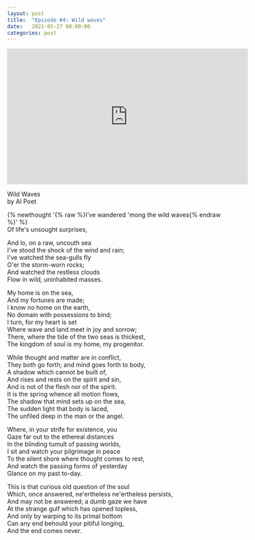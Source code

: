 ```yaml
---
layout: post
title:  "Episode #4: Wild waves"
date:   2021-05-27 00:00:00
categories: post
---
```

<iframe width="560" height="315" src="https://www.youtube.com/embed/raw09zEs0R8" title="YouTube video player" frameborder="0" allow="accelerometer; autoplay; clipboard-write; encrypted-media; gyroscope; picture-in-picture" allowfullscreen></iframe>

Wild Waves<br>
by AI Poet

{% newthought '{% raw %}I've wandered 'mong the wild waves{% endraw %}' %}<br>
Of life's unsought surprises,<br>
<!--more-->
And lo, on a raw, uncouth sea<br>
I've stood the shock of the wind and rain;<br>
I've watched the sea-gulls fly<br>
O'er the storm-worn rocks;<br>
And watched the restless clouds<br>
Flow in wild, uninhabited masses.<br>

My home is on the sea,<br>
And my fortunes are made;<br>
I know no home on the earth,<br>
No domain with possessions to bind;<br>
I turn, for my heart is set<br>
Where wave and land meet in joy and sorrow;<br>
There, where the tide of the two seas is thickest,<br>
The kingdom of soul is my home, my progenitor.<br>

While thought and matter are in conflict,<br>
They both go forth; and mind goes forth to body,<br>
A shadow which cannot be built of,<br>
And rises and rests on the spirit and sin,<br>
And is not of the flesh nor of the spirit.<br>
It is the spring whence all motion flows,<br>
The shadow that mind sets up on the sea,<br>
The sudden light that body is laced,<br>
The unfiled deep in the man or the angel.<br>

Where, in your strife for existence, you<br>
Gaze far out to the ethereal distances<br>
In the blinding tumult of passing worlds,<br>
I sit and watch your pilgrimage in peace<br>
To the silent shore where thought comes to rest,<br>
And watch the passing forms of yesterday<br>
Glance on my past to-day.<br>

This is that curious old question of the soul<br>
Which, once answered, ne'ertheless ne'ertheless persists,<br>
And may not be answered; a dumb gaze we have<br>
At the strange gulf which has opened topless,<br>
And only by warping to its primal bottom<br>
Can any end behould your pitiful longing,<br>
And the end comes never.
